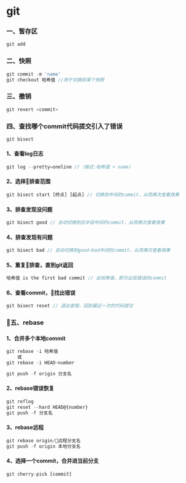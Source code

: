# git

### 一、暂存区
```js
git add
```
    
### 二、快照
```js
git commit -m 'name'
git checkout 哈希值 //用于切换到某个快照
```

### 三、撤销
```js
git revert <commit>
```

### 四、查找哪个commit代码提交引入了错误
```js
git bisect
```
#### 1、查看log日志
```js
git log --pretty=oneline //（格式:哈希值 + name）
```
#### 2、选择排查范围
```js
git bisect start [终点] [起点] // 切换到中间的commit，从而再次查看效果
```
#### 3、排查发现没问题
```js
git bisect good // 自动切换到后半段中间的commit，从而再次查看效果
```
#### 4、排查发现有问题
```js
git bisect bad // 自动切换到good~bad中间的commit，从而再次查看效果
```
#### 5、重复排查，直到git返回
```js
哈希值 is the first bad commit // 此哈希值，即为出现错误的commit
```
#### 6、查看commit，找出错误
```js
git bisect reset // 退出查错，回到最近一次的代码提交
```
### 五、rebase
#### 1、合并多个本地commit
```js
git rebase -i 哈希值
    或
git rebase -i HEAD~number

git push -f origin 分支名
```
#### 2、rebase错误恢复
```js
git reflog
git reset --hard HEAD@{number}
git push -f 分支名
```
#### 3、rebase远程
```js
git rebase origin/远程分支名
git push -f origin 本地分支名
```
#### 4、选择一个commit，合并进当前分支
```js
git cherry-pick [commit]
```